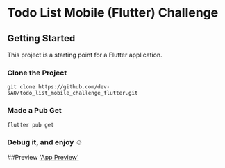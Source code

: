 # Todo List Mobile (Flutter) Challenge

## Getting Started

This project is a starting point for a Flutter application.

### Clone the Project
```git 
git clone https://github.com/dev-sAO/todo_list_mobile_challenge_flutter.git
```

### Made a Pub Get
```
flutter pub get

```


### Debug it, and enjoy ☺️


##Preview
['App Preview']()
